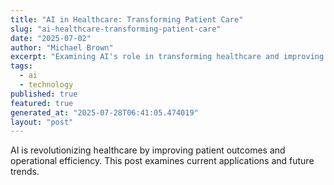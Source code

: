 ```yaml
---
title: "AI in Healthcare: Transforming Patient Care"
slug: "ai-healthcare-transforming-patient-care"
date: "2025-07-02"
author: "Michael Brown"
excerpt: "Examining AI's role in transforming healthcare and improving patient outcomes."
tags:
  - ai
  - technology
published: true
featured: true
generated_at: "2025-07-28T06:41:05.474019"
layout: "post"
---
```


AI is revolutionizing healthcare by improving patient outcomes and operational efficiency. This post examines current applications and future trends.